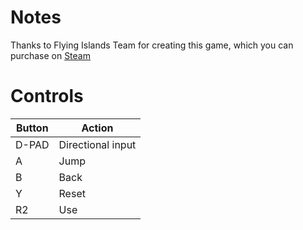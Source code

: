 # Notes

Thanks to Flying Islands Team for creating this game, which you can purchase on [Steam](https://store.steampowered.com/app/1645940/Flaskoman)


# Controls

| Button | Action            |
| ------ | ----------------- |
| D-PAD  | Directional input |
| A      | Jump              |
| B      | Back              |
| Y      | Reset             |
| R2     | Use               |
